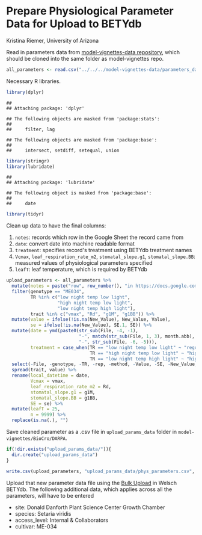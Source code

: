 Prepare Physiological Parameter Data for Upload to BETYdb
================
Kristina Riemer, University of Arizona

Read in parameters data from [model-vignettes-data repository](https://github.com/az-digitalag/model-vignettes-data), which should be cloned into the same folder as model-vignettes repo.

``` r
all_parameters <- read.csv("../../../model-vignettes-data/parameters_data.csv")
```

Necessary R libraries.

``` r
library(dplyr)
```

    ## 
    ## Attaching package: 'dplyr'

    ## The following objects are masked from 'package:stats':
    ## 
    ##     filter, lag

    ## The following objects are masked from 'package:base':
    ## 
    ##     intersect, setdiff, setequal, union

``` r
library(stringr)
library(lubridate)
```

    ## 
    ## Attaching package: 'lubridate'

    ## The following object is masked from 'package:base':
    ## 
    ##     date

``` r
library(tidyr)
```

Clean up data to have the final columns:

1.  `notes`: records which row in the Google Sheet the record came from
2.  `date`: convert date into machine readable format
3.  `treatment`: specifies record's treatment using BETYdb treatment names
4.  `Vcmax`, `leaf_respiration_rate_m2`, `stomatal_slope.g1`, `stomatal_slope.BB`: measured values of physiological parameters specified
5.  `leafT`: leaf temperature, which is required by BETYdb

``` r
upload_parameters <- all_parameters %>% 
  mutate(notes = paste("row", row_number(), "in https://docs.google.com/spreadsheets/d/1doQI0T7vav7LmNdMEoZJDx9iY_Imqa229CLRbRvurFc/edit#gid=967233489")) %>% 
  filter(genotype == "ME034", 
         TR %in% c("low night temp low light", 
                   "high night temp low light", 
                   "low night temp high light"), 
         trait %in% c("vmax", "Rd", "g1M", "g1BB")) %>% 
  mutate(value = ifelse(!is.na(New_Value), New_Value, Value), 
         se = ifelse(!is.na(New_Value), SE.1, SE)) %>% 
  mutate(date = ymd(paste0(str_sub(File, -4, -1), 
                           "-", match(str_sub(File, 1, 3), month.abb), 
                           "-", str_sub(File, -6, -5))), 
         treatment = case_when(TR == "low night temp low light" ~ "regular night temperature", 
                               TR == "high night temp low light" ~ "high night temperature", 
                               TR == "low night temp high light" ~ "high light")) %>% 
  select(-File, -genotype, -TR, -rep, -method, -Value, -SE, -New_Value, -SE.1, -SD) %>% 
  spread(trait, value) %>% 
  rename(local_datetime = date, 
         Vcmax = vmax, 
         leaf_respiration_rate_m2 = Rd, 
         stomatal_slope.g1 = g1M, 
         stomatal_slope.BB = g1BB, 
         SE = se) %>% 
  mutate(leafT = 25, 
         n = 9999) %>% 
  replace(is.na(.), "")
```

Save cleaned parameter as a .csv file in `upload_params_data` folder in `model-vignettes/BioCro/DARPA`.

``` r
if(!dir.exists("upload_params_data/")){
  dir.create("upload_params_data")
}

write.csv(upload_parameters, "upload_params_data/phys_parameters.csv", row.names = FALSE)
```

Upload that new parameter data file using the [Bulk Upload](http://welsch.cyverse.org:8000/bety/bulk_upload/start_upload) in Welsch BETYdb. The following additional data, which applies across all the parameters, will have to be entered

-   site: Donald Danforth Plant Science Center Growth Chamber
-   species: Setaria viridis
-   access\_level: Internal & Collaborators
-   cultivar: ME-034
